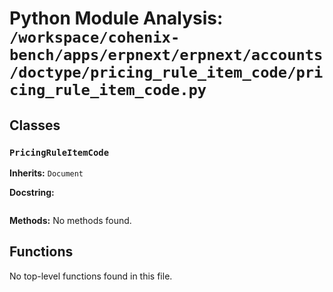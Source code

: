 # Python Module Analysis: `/workspace/cohenix-bench/apps/erpnext/erpnext/accounts/doctype/pricing_rule_item_code/pricing_rule_item_code.py`

## Classes

### `PricingRuleItemCode`
**Inherits:** `Document`


**Docstring:**
```

```

**Methods:**
No methods found.




## Functions

No top-level functions found in this file.
